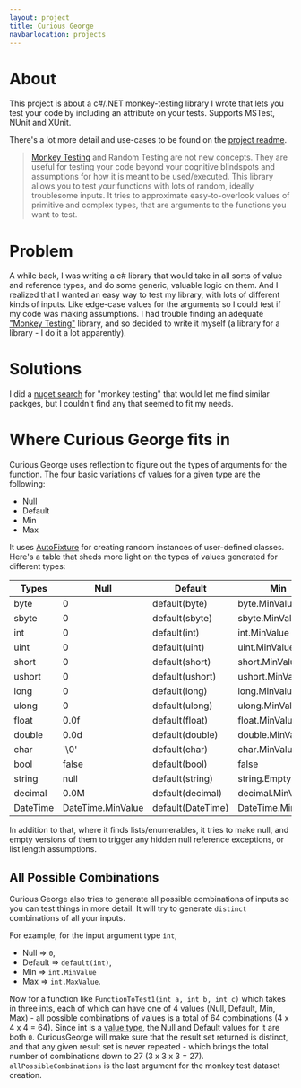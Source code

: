 ```yaml
---
layout: project
title: Curious George
navbarlocation: projects
---
```


# About
This project is about a c#/.NET monkey-testing library I wrote that lets you test your code by including an attribute on your tests. Supports MSTest, NUnit and XUnit.

There's a lot more detail and use-cases to be found on the [project readme]("https://github.com/abdulbeard/monkey_testing/blob/master/README.md").

> [Monkey Testing](https://en.wikipedia.org/wiki/Monkey_testing) and Random Testing are not new concepts. They are useful for testing your code beyond your cognitive blindspots and assumptions for how it is meant to be used/executed.
This library allows you to test your functions with lots of random, ideally troublesome inputs. It tries to approximate easy-to-overlook values of primitive and complex types, that are arguments to the functions you want to test.


# Problem

A while back, I was writing a c# library that would take in all sorts of value and reference types, and do some generic, valuable logic on them. And I realized that I wanted an easy way to test my library, with lots of different kinds of inputs. Like edge-case values for the arguments so I could test if my code was making assumptions.
I had trouble finding an adequate ["Monkey Testing"]("www.google.com") library, and so decided to write it myself (a library for a library - I do it a lot apparently).

# Solutions
I did a [nuget search]("https://www.nuget.org/packages?q=monkey+testing") for "monkey testing" that would let me find similar packges, but I couldn't find any that seemed to fit my needs.

# Where Curious George fits in
Curious George uses reflection to figure out the types of arguments for the function. The four basic variations of values for a given type are the following:

* Null
* Default
* Min
* Max

It uses [AutoFixture](https://github.com/AutoFixture/AutoFixture) for creating random instances of user-defined classes. Here's a table that sheds more light on the types of values generated for different types:

<table class="ui celled striped table">
  <thead>
    <tr>
        <th>Types</th>
        <th>Null</th>
        <th>Default</th>
        <th>Min</th>
        <th>Max</th>
    </tr>
  </thead>
  <tbody>
      <tr>
        <td>byte</td>
        <td> 0 </td>
        <td> default(byte) </td>
        <td>byte.MinValue</td>
        <td>byte.MaxValue</td>
    </tr>
    <tr>
        <td>sbyte</td>
        <td> 0 </td>
        <td> default(sbyte) </td>
        <td>sbyte.MinValue</td>
        <td>sbyte.MaxValue</td>
    </tr>
    <tr>
        <td>int</td>
        <td> 0 </td>
        <td> default(int) </td>
        <td>int.MinValue</td>
        <td>int.MaxValue</td>
    </tr>
    <tr>
        <td>uint</td>
        <td> 0 </td>
        <td> default(uint) </td>
        <td>uint.MinValue</td>
        <td>uint.MaxValue</td>
    </tr>
    <tr>
        <td>short</td>
        <td> 0 </td>
        <td> default(short) </td>
        <td>short.MinValue</td>
        <td>short.MaxValue</td>
    </tr>
    <tr>
        <td>ushort</td>
        <td> 0 </td>
        <td> default(ushort) </td>
        <td>ushort.MinValue</td>
        <td>ushort.MaxValue</td>
    </tr>
    <tr>
        <td>long</td>
        <td> 0 </td>
        <td> default(long) </td>
        <td>long.MinValue</td>
        <td>long.MaxValue</td>
    </tr>
    <tr>
        <td>ulong</td>
        <td> 0 </td>
        <td> default(ulong) </td>
        <td>ulong.MinValue</td>
        <td>ulong.MaxValue</td>
    </tr>
    <tr>
        <td>float</td>
        <td> 0.0f </td>
        <td> default(float) </td>
        <td>float.MinValue</td>
        <td>float.MaxValue</td>
    </tr>
    <tr>
        <td>double</td>
        <td> 0.0d </td>
        <td> default(double) </td>
        <td>double.MinValue</td>
        <td>double.MaxValue</td>
    </tr>
    <tr>
        <td>char</td>
        <td> '\0' </td>
        <td> default(char) </td>
        <td>char.MinValue</td>
        <td>char.MaxValue</td>
    </tr>
    <tr>
        <td>bool</td>
        <td> false </td>
        <td> default(bool) </td>
        <td>false</td>
        <td>false</td>
    </tr>
    <tr>
        <td>string</td>
        <td> null </td>
        <td> default(string) </td>
        <td>string.Empty</td>
        <td><a href="https://github.com/abdulbeard/monkey_testing/blob/c3337a3240fae6e4fca573f24f968cc5195b4f83/MonkeyTesting/DataVariationsByType.cs#L135" target=__blank>GetStringMax()</a>
    </tr>
        <tr>
        <td>decimal</td>
        <td> 0.0M </td>
        <td> default(decimal) </td>
        <td>decimal.MinValue</td>
        <td>decimal.MaxValue</td>
    </tr>
    <tr>
        <td>DateTime</td>
        <td> DateTime.MinValue </td>
        <td> default(DateTime) </td>
        <td>DateTime.MinValue</td>
        <td>DateTime.MaxValue</td>
    </tr>
  </tbody>
</table>

In addition to that, where it finds lists/enumerables, it tries to make null, and empty versions of them to trigger any hidden null reference exceptions, or list length assumptions.

## All Possible Combinations
Curious George also tries to generate all possible combinations of inputs so you can test things in more detail. It will try to generate `distinct` combinations of all your inputs.

For example, for the input argument type `int`, 
* Null => `0`, 
* Default => `default(int)`, 
* Min => `int.MinValue` 
* Max => `int.MaxValue`. 

Now for a function like `FunctionToTest1(int a, int b, int c)` which takes in three ints, each of which can have one of 4 values (Null, Default, Min, Max) - all possible combinations of values is a total of 64 combinations (4 x 4 x 4 = 64).
Since int is a [value type](https://docs.microsoft.com/en-us/dotnet/csharp/language-reference/keywords/value-types), the Null and Default values for it are both `0`. 
CuriousGeorge will make sure that the result set returned is distinct, and that any given result set is never repeated - which brings the total number of combinations down to 27 (3 x 3 x 3 = 27).
`allPossibleCombinations` is the last argument for the monkey test dataset creation.

